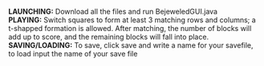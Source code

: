 **LAUNCHING:** Download all the files and run BejeweledGUI.java  
**PLAYING:** Switch squares to form at least 3 matching rows and columns; a t-shapped formation is allowed. After matching, the number of blocks will add up to score, and the remaining blocks will fall into place.  
**SAVING/LOADING:** To save, click save and write a name for your savefile, to load input the name of your save file  
